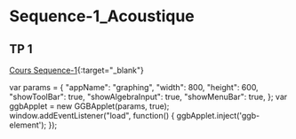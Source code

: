 # Sequence-1_Acoustique

## TP 1

[Cours Sequence-1](./2_Sciences_Seq1_TP1.pdf){:target="_blank"}


<meta name=viewport content="width=device-width,initial-scale=1">  
<meta charset="utf-8"/>

<script src="https://www.geogebra.org/apps/deployggb.js"></script>               
<div id="ggb-element"></div>
    var params = {
            "appName": "graphing", 
            "width": 800, 
            "height": 600, 
            "showToolBar": true, 
            "showAlgebraInput": true, 
            "showMenuBar": true,
            };
    var ggbApplet = new GGBApplet(params, true);
    window.addEventListener("load", function() { 
        ggbApplet.inject('ggb-element');
    });
